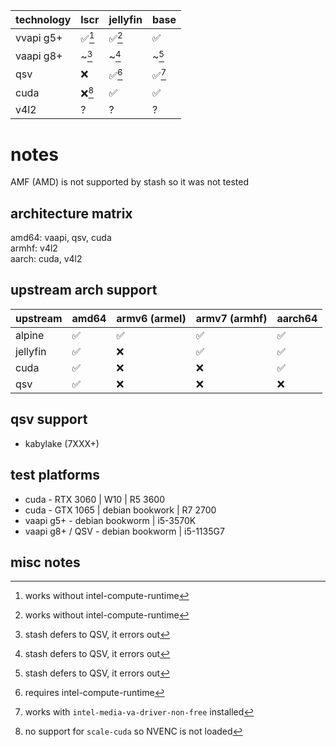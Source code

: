 | technology | lscr    | jellyfin | base  |
|------------|---------|----------|-------|
| vvapi g5+  | ✅[^1] | ✅[^1]  |  ✅   |
| vaapi g8+  | ~[^5]   | ~[^5]    | ~[^5] |
| qsv        | ❌       | ✅[^4]  | ✅[^6]|
| cuda       | ❌[^2]   | ✅      | ✅ |
| v4l2       | ?       | ?        | ?     |

# notes
AMF (AMD) is not supported by stash so it was not tested

[^1]: works without intel-compute-runtime  
[^2]: no support for `scale-cuda` so NVENC is not loaded  
[^4]: requires intel-compute-runtime  
[^5]: stash defers to QSV, it errors out  
[^6]: works with `intel-media-va-driver-non-free` installed  

## architecture matrix
amd64: vaapi, qsv, cuda  
armhf: v4l2  
aarch: cuda, v4l2  

## upstream arch support
| upstream | amd64 | armv6 (armel) | armv7 (armhf) | aarch64 |
|---|---|---|---|---|
| alpine | ✅ | ✅ | ✅ | ✅ |
| jellyfin | ✅ | ❌ | ✅ | ✅ |
| cuda | ✅ | ❌ | ❌ | ✅ |
| qsv | ✅ | ❌ | ❌ | ❌ |

## qsv support
- kabylake (7XXX+)

## test platforms
- cuda - RTX 3060 | W10 | R5 3600
- cuda - GTX 1065 | debian bookwork | R7 2700
- vaapi g5+ - debian bookworm | i5-3570K
- vaapi g8+ / QSV - debian bookworm | i5-1135G7

## misc notes